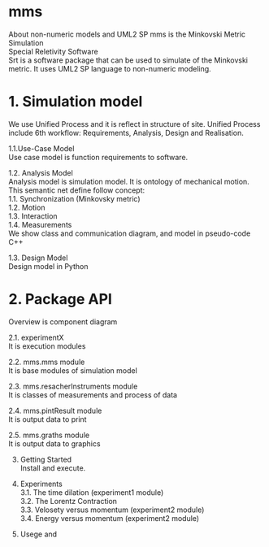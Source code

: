 # mms
About non-numeric models
and UML2 SP
mms is the Minkovski Metric Simulation  
Special Reletivity Software  
Srt is a software package that can be used to simulate of the Minkovski metric. 
It uses UML2 SP language to non-numeric modeling.  

# 1. Simulation model  
We use Unified Process and it is reflect in structure of site. Unified Process include 6th  workflow: Requirements, Analysis, Design and Realisation.  

1.1.Use-Case Model  
Use case model is function requirements to software.

1.2. Analysis Model  
Analysis model is simulation model. It is ontology of mechanical motion. This semantic net define follow concept:  
		1.1. Synchronization (Minkovsky metric)  
		1.2. Motion  
		1.3. Interaction  
		1.4. Measurements  
	We show class and communication diagram, and model in pseudo-code C++  

1.3. Design Model  
Design model in Python

# 2. Package API  
Overview is component diagram

2.1. experimentX  
	It is execution modules  

2.2. mms.mms module  
It is base modules of simulation model  

2.3. mms.resacherInstruments module  
It is classes of measurements and process of data  

2.4. mms.pintResult module  
It is output data to print  

2.5. mms.graths module  
It is output data to graphics  

3. Getting Started  
Install and execute.  

4. Experiments  
3.1. The time dilation (experiment1 module)  
3.2. The Lorentz Contraction  
3.3. Velosety versus momentum (experiment2 module)  
3.4. Energy versus momentum (experiment2 module)  

5. Usege and   
